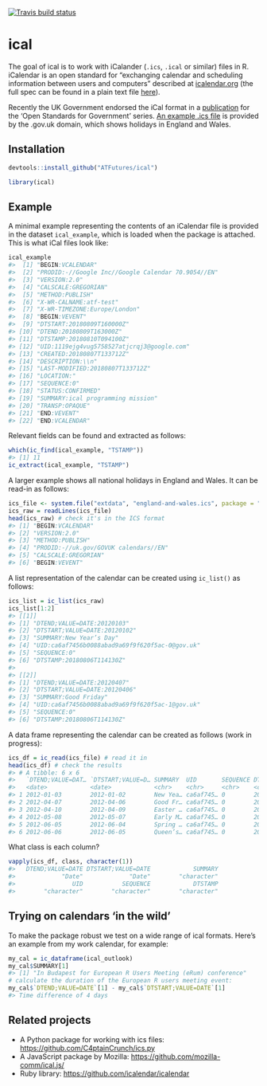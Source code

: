 
[![Travis build
status](https://travis-ci.org/ATFutures/ical.svg?branch=master)](https://travis-ci.org/ATFutures/ical)

<!-- README.md is generated from README.Rmd. Please edit that file -->

# ical

The goal of ical is to work with iCalander (`.ics`, `.ical` or similar)
files in R. iCalendar is an open standard for “exchanging calendar and
scheduling information between users and computers” described at
[icalendar.org](https://icalendar.org/) (the full spec can be found in a
plain text file [here](https://tools.ietf.org/rfc/rfc5545.txt)).

Recently the UK Government endorsed the iCal format in a
[publication](https://www.gov.uk/government/publications/open-standards-for-government/exchange-of-calendar-events)
for the ‘Open Standards for Government’ series. [An example .ics
file](https://www.gov.uk/bank-holidays/england-and-wales.ics) is
provided by the .gov.uk domain, which shows holidays in England and
Wales.

## Installation

``` r
devtools::install_github("ATFutures/ical")
```

``` r
library(ical)
```

<!-- You can install the released version of ical from [CRAN](https://CRAN.R-project.org) with: -->

<!-- ``` r -->

<!-- install.packages("ical") -->

<!-- ``` -->

## Example

A minimal example representing the contents of an iCalendar file is
provided in the dataset `ical_example`, which is loaded when the package
is attached. This is what iCal files look like:

``` r
ical_example
#>  [1] "BEGIN:VCALENDAR"                                  
#>  [2] "PRODID:-//Google Inc//Google Calendar 70.9054//EN"
#>  [3] "VERSION:2.0"                                      
#>  [4] "CALSCALE:GREGORIAN"                               
#>  [5] "METHOD:PUBLISH"                                   
#>  [6] "X-WR-CALNAME:atf-test"                            
#>  [7] "X-WR-TIMEZONE:Europe/London"                      
#>  [8] "BEGIN:VEVENT"                                     
#>  [9] "DTSTART:20180809T160000Z"                         
#> [10] "DTEND:20180809T163000Z"                           
#> [11] "DTSTAMP:20180810T094100Z"                         
#> [12] "UID:1119ejg4vug5758527atjcrqj3@google.com"        
#> [13] "CREATED:20180807T133712Z"                         
#> [14] "DESCRIPTION:\\n"                                  
#> [15] "LAST-MODIFIED:20180807T133712Z"                   
#> [16] "LOCATION:"                                        
#> [17] "SEQUENCE:0"                                       
#> [18] "STATUS:CONFIRMED"                                 
#> [19] "SUMMARY:ical programming mission"                 
#> [20] "TRANSP:OPAQUE"                                    
#> [21] "END:VEVENT"                                       
#> [22] "END:VCALENDAR"
```

Relevant fields can be found and extracted as follows:

``` r
which(ic_find(ical_example, "TSTAMP"))
#> [1] 11
ic_extract(ical_example, "TSTAMP")
```

A larger example shows all national holidays in England and Wales. It
can be read-in as
follows:

``` r
ics_file <- system.file("extdata", "england-and-wales.ics", package = "ical")
ics_raw = readLines(ics_file) 
head(ics_raw) # check it's in the ICS format
#> [1] "BEGIN:VCALENDAR"                     
#> [2] "VERSION:2.0"                         
#> [3] "METHOD:PUBLISH"                      
#> [4] "PRODID:-//uk.gov/GOVUK calendars//EN"
#> [5] "CALSCALE:GREGORIAN"                  
#> [6] "BEGIN:VEVENT"
```

A list representation of the calendar can be created using `ic_list()`
as follows:

``` r
ics_list = ic_list(ics_raw)
ics_list[1:2]
#> [[1]]
#> [1] "DTEND;VALUE=DATE:20120103"                    
#> [2] "DTSTART;VALUE=DATE:20120102"                  
#> [3] "SUMMARY:New Year’s Day"                       
#> [4] "UID:ca6af7456b0088abad9a69f9f620f5ac-0@gov.uk"
#> [5] "SEQUENCE:0"                                   
#> [6] "DTSTAMP:20180806T114130Z"                     
#> 
#> [[2]]
#> [1] "DTEND;VALUE=DATE:20120407"                    
#> [2] "DTSTART;VALUE=DATE:20120406"                  
#> [3] "SUMMARY:Good Friday"                          
#> [4] "UID:ca6af7456b0088abad9a69f9f620f5ac-1@gov.uk"
#> [5] "SEQUENCE:0"                                   
#> [6] "DTSTAMP:20180806T114130Z"
```

A data frame representing the calendar can be created as follows (work
in progress):

``` r
ics_df = ic_read(ics_file) # read it in
head(ics_df) # check the results
#> # A tibble: 6 x 6
#>   `DTEND;VALUE=DAT… `DTSTART;VALUE=D… SUMMARY  UID       SEQUENCE DTSTAMP 
#>   <date>            <date>            <chr>    <chr>     <chr>    <chr>   
#> 1 2012-01-03        2012-01-02        New Yea… ca6af745… 0        2018080…
#> 2 2012-04-07        2012-04-06        Good Fr… ca6af745… 0        2018080…
#> 3 2012-04-10        2012-04-09        Easter … ca6af745… 0        2018080…
#> 4 2012-05-08        2012-05-07        Early M… ca6af745… 0        2018080…
#> 5 2012-06-05        2012-06-04        Spring … ca6af745… 0        2018080…
#> 6 2012-06-06        2012-06-05        Queen’s… ca6af745… 0        2018080…
```

What class is each column?

``` r
vapply(ics_df, class, character(1))
#>   DTEND;VALUE=DATE DTSTART;VALUE=DATE            SUMMARY 
#>             "Date"             "Date"        "character" 
#>                UID           SEQUENCE            DTSTAMP 
#>        "character"        "character"        "character"
```

## Trying on calendars ‘in the wild’

To make the package robust we test on a wide range of ical formats.
Here’s an example from my work calendar, for example:

``` r
my_cal = ic_dataframe(ical_outlook)
my_cal$SUMMARY[1]
#> [1] "In Budapest for European R Users Meeting (eRum) conference"
# calculate the duration of the European R users meeting event:
my_cal$`DTEND;VALUE=DATE`[1] - my_cal$`DTSTART;VALUE=DATE`[1]
#> Time difference of 4 days
```

## Related projects

  - A Python package for working with ics files:
    <https://github.com/C4ptainCrunch/ics.py>
  - A JavaScript package by Mozilla:
    <https://github.com/mozilla-comm/ical.js/>
  - Ruby library: <https://github.com/icalendar/icalendar>

